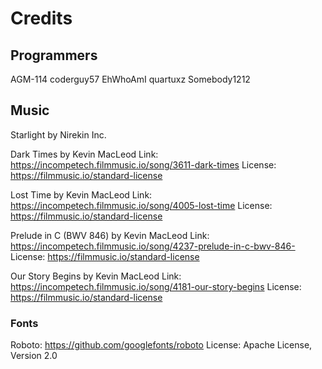 # Credits


## Programmers
AGM-114
coderguy57
EhWhoAmI
quartuxz
Somebody1212


## Music
Starlight by Nirekin Inc.


Dark Times by Kevin MacLeod
Link: https://incompetech.filmmusic.io/song/3611-dark-times
License: https://filmmusic.io/standard-license


Lost Time by Kevin MacLeod
Link: https://incompetech.filmmusic.io/song/4005-lost-time
License: https://filmmusic.io/standard-license


Prelude in C (BWV 846) by Kevin MacLeod
Link: https://incompetech.filmmusic.io/song/4237-prelude-in-c-bwv-846-
License: https://filmmusic.io/standard-license


Our Story Begins by Kevin MacLeod
Link: https://incompetech.filmmusic.io/song/4181-our-story-begins
License: https://filmmusic.io/standard-license

### Fonts
Roboto: https://github.com/googlefonts/roboto
License: Apache License, Version 2.0

<!-- Auto-update: 2025-10-16T11:42:32.250149 -->
